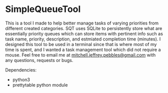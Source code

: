 # SimpleQueueTool

This is a tool I made to help better manage tasks of varying priorities from different created categories. SQT uses SQLite to persistently store what are essentially priority queues which can store items with pertinent info such as task name, priority, description, and estmiated completion time (minutes). I designed this tool to be used in a terminal since that is where most of my time is spent, and I wanted a task management tool which did not require a mouse. Feel free to email me at mitchell.jeffrey.pebbles@gmail.com with any questions, requests or bugs. 

Dependencies:
- python3
- prettytable python module 
